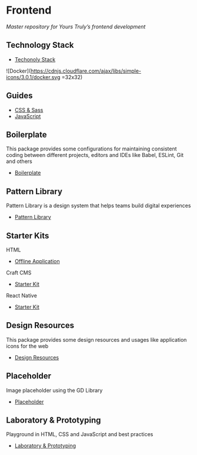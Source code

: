 # Frontend

*Master repository for Yours Truly’s frontend development*

## Technology Stack

- [Techonoly Stack](https://stackshare.io/yours-truly/yours-truly)

![Docker](https://cdnjs.cloudflare.com/ajax/libs/simple-icons/3.0.1/docker.svg =32x32)

## Guides

- [CSS & Sass](guides/css.md)
- [JavaScript](guides/javascript.md)

## Boilerplate

This package provides some configurations for maintaining consistent coding between different projects, editors and IDEs like Babel, ESLint, Git and others

- [Boilerplate](boilerplate)

## Pattern Library

Pattern Library is a design system that helps teams build digital experiences

- [Pattern Library](pattern-library)

## Starter Kits

HTML

- [Offline Application](starter-kits/html/offline-application)

Craft CMS

- [Starter Kit](starter-kits/craftcms/starter-kit)

React Native

- [Starter Kit](starter-kits/react-native/starter-kit)

## Design Resources

This package provides some design resources and usages like application icons for the web

- [Design Resources](design-resources)

## Placeholder

Image placeholder using the GD Library

- [Placeholder](placeholder)

## Laboratory & Prototyping

Playground in HTML, CSS and JavaScript and best practices

- [Laboratory & Prototyping](lab)
